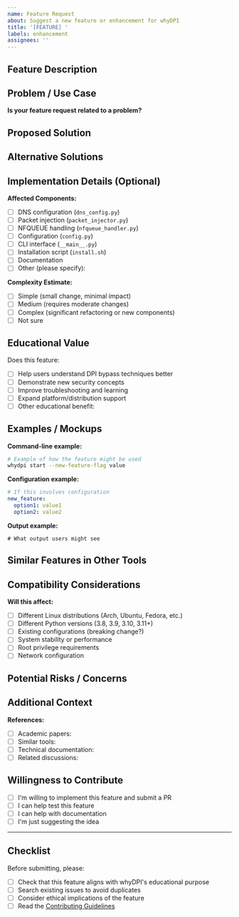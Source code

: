 ```yaml
---
name: Feature Request
about: Suggest a new feature or enhancement for whyDPI
title: '[FEATURE] '
labels: enhancement
assignees: ''
---
```


## Feature Description

<!-- A clear and concise description of the feature you'd like to see -->

## Problem / Use Case

<!-- What problem does this feature solve? Why is it needed? -->

**Is your feature request related to a problem?**
<!-- Example: "I'm frustrated when..." -->

## Proposed Solution

<!-- Describe how you envision this feature working -->

## Alternative Solutions

<!-- Have you considered any alternative approaches? -->

## Implementation Details (Optional)

<!-- If you have ideas about how this could be implemented technically -->

**Affected Components:**
- [ ] DNS configuration (`dns_config.py`)
- [ ] Packet injection (`packet_injector.py`)
- [ ] NFQUEUE handling (`nfqueue_handler.py`)
- [ ] Configuration (`config.py`)
- [ ] CLI interface (`__main__.py`)
- [ ] Installation script (`install.sh`)
- [ ] Documentation
- [ ] Other (please specify):

**Complexity Estimate:**
- [ ] Simple (small change, minimal impact)
- [ ] Medium (requires moderate changes)
- [ ] Complex (significant refactoring or new components)
- [ ] Not sure

## Educational Value

<!-- How does this feature contribute to the educational goals of whyDPI? -->

Does this feature:
- [ ] Help users understand DPI bypass techniques better
- [ ] Demonstrate new security concepts
- [ ] Improve troubleshooting and learning
- [ ] Expand platform/distribution support
- [ ] Other educational benefit:

## Examples / Mockups

<!-- Provide examples of how this feature would be used -->

**Command-line example:**
```bash
# Example of how the feature might be used
whydpi start --new-feature-flag value
```

**Configuration example:**
```yaml
# If this involves configuration
new_feature:
  option1: value1
  option2: value2
```

**Output example:**
```
# What output users might see
```

## Similar Features in Other Tools

<!-- Are there similar features in other DPI bypass tools or network tools? -->

## Compatibility Considerations

**Will this affect:**
- [ ] Different Linux distributions (Arch, Ubuntu, Fedora, etc.)
- [ ] Different Python versions (3.8, 3.9, 3.10, 3.11+)
- [ ] Existing configurations (breaking change?)
- [ ] System stability or performance
- [ ] Root privilege requirements
- [ ] Network configuration

## Potential Risks / Concerns

<!-- Are there any security, stability, or ethical concerns? -->

## Additional Context

<!-- Any other information, screenshots, references, or research papers -->

**References:**
- [ ] Academic papers:
- [ ] Similar tools:
- [ ] Technical documentation:
- [ ] Related discussions:

## Willingness to Contribute

- [ ] I'm willing to implement this feature and submit a PR
- [ ] I can help test this feature
- [ ] I can help with documentation
- [ ] I'm just suggesting the idea

---

## Checklist

Before submitting, please:

- [ ] Check that this feature aligns with whyDPI's educational purpose
- [ ] Search existing issues to avoid duplicates
- [ ] Consider ethical implications of the feature
- [ ] Read the [Contributing Guidelines](https://github.com/byrdltd/whyDPI/blob/main/CONTRIBUTING.md)
